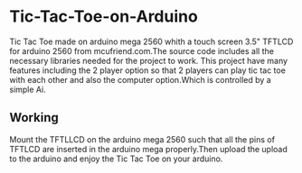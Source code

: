 # Tic-Tac-Toe-on-Arduino
Tic Tac Toe made on arduino mega 2560 whith a touch screen 3.5" TFTLCD for arduino 2560 from mcufriend.com.The source code includes all the necessary libraries needed for the project to work.
 This project have many features including the 2 player option so that 2 players can play tic tac toe with each other and also the computer option.Which is controlled by a simple Ai.
## Working
Mount the TFTLLCD on the arduino mega 2560 such that all the pins of TFTLCD are inserted in the arduino mega properly.Then upload the upload to the arduino and enjoy the Tic Tac Toe on your arduino.
